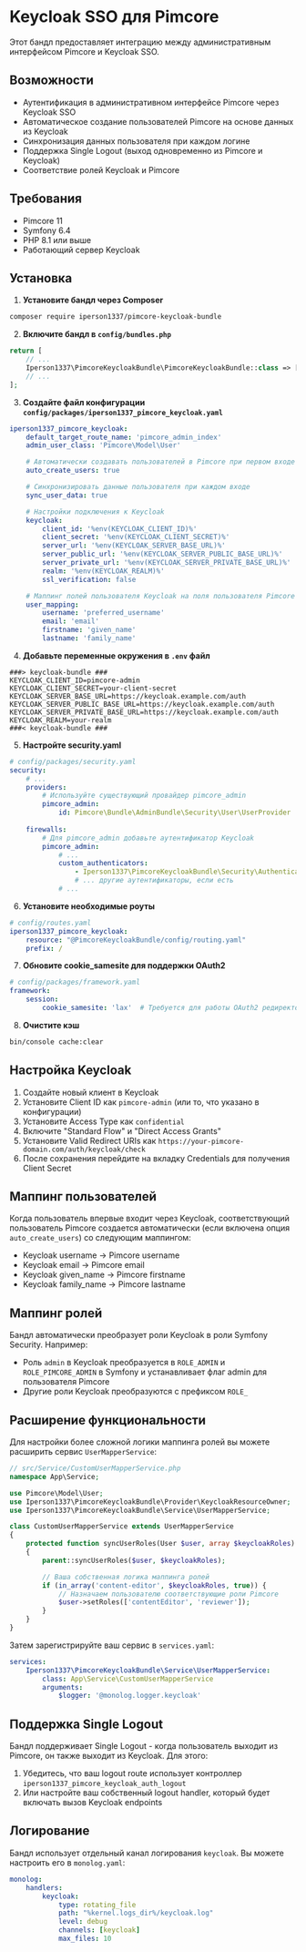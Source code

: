 # Keycloak SSO для Pimcore

Этот бандл предоставляет интеграцию между административным интерфейсом Pimcore и Keycloak SSO.

## Возможности

- Аутентификация в административном интерфейсе Pimcore через Keycloak SSO
- Автоматическое создание пользователей Pimcore на основе данных из Keycloak
- Синхронизация данных пользователя при каждом логине
- Поддержка Single Logout (выход одновременно из Pimcore и Keycloak)
- Соответствие ролей Keycloak и Pimcore

## Требования

- Pimcore 11
- Symfony 6.4
- PHP 8.1 или выше
- Работающий сервер Keycloak

## Установка

1. **Установите бандл через Composer**

```bash
composer require iperson1337/pimcore-keycloak-bundle
```

2. **Включите бандл в `config/bundles.php`**

```php
return [
    // ...
    Iperson1337\PimcoreKeycloakBundle\PimcoreKeycloakBundle::class => ['all' => true],
    // ...
];
```

3. **Создайте файл конфигурации `config/packages/iperson1337_pimcore_keycloak.yaml`**

```yaml
iperson1337_pimcore_keycloak:
    default_target_route_name: 'pimcore_admin_index'
    admin_user_class: 'Pimcore\Model\User'

    # Автоматически создавать пользователей в Pimcore при первом входе через Keycloak
    auto_create_users: true

    # Синхронизировать данные пользователя при каждом входе
    sync_user_data: true

    # Настройки подключения к Keycloak
    keycloak:
        client_id: '%env(KEYCLOAK_CLIENT_ID)%'
        client_secret: '%env(KEYCLOAK_CLIENT_SECRET)%'
        server_url: '%env(KEYCLOAK_SERVER_BASE_URL)%'
        server_public_url: '%env(KEYCLOAK_SERVER_PUBLIC_BASE_URL)%'
        server_private_url: '%env(KEYCLOAK_SERVER_PRIVATE_BASE_URL)%'
        realm: '%env(KEYCLOAK_REALM)%'
        ssl_verification: false

    # Маппинг полей пользователя Keycloak на поля пользователя Pimcore
    user_mapping:
        username: 'preferred_username'
        email: 'email'
        firstname: 'given_name'
        lastname: 'family_name'
```

4. **Добавьте переменные окружения в `.env` файл**

```
###> keycloak-bundle ###
KEYCLOAK_CLIENT_ID=pimcore-admin
KEYCLOAK_CLIENT_SECRET=your-client-secret
KEYCLOAK_SERVER_BASE_URL=https://keycloak.example.com/auth
KEYCLOAK_SERVER_PUBLIC_BASE_URL=https://keycloak.example.com/auth
KEYCLOAK_SERVER_PRIVATE_BASE_URL=https://keycloak.example.com/auth
KEYCLOAK_REALM=your-realm
###< keycloak-bundle ###
```

5. **Настройте security.yaml**

```yaml
# config/packages/security.yaml
security:
    # ...
    providers:
        # Используйте существующий провайдер pimcore_admin
        pimcore_admin:
            id: Pimcore\Bundle\AdminBundle\Security\User\UserProvider
        
    firewalls:
        # Для pimcore_admin добавьте аутентификатор Keycloak
        pimcore_admin:
            # ...
            custom_authenticators:
                - Iperson1337\PimcoreKeycloakBundle\Security\Authenticator\KeycloakAuthenticator
                # ... другие аутентификаторы, если есть
            # ...
```

6. **Установите необходимые роуты**

```yaml
# config/routes.yaml
iperson1337_pimcore_keycloak:
    resource: "@PimcoreKeycloakBundle/config/routing.yaml"
    prefix: /
```

7. **Обновите cookie_samesite для поддержки OAuth2**

```yaml
# config/packages/framework.yaml
framework:
    session:
        cookie_samesite: 'lax'  # Требуется для работы OAuth2 редиректов
```

8. **Очистите кэш**

```bash
bin/console cache:clear
```

## Настройка Keycloak

1. Создайте новый клиент в Keycloak
2. Установите Client ID как `pimcore-admin` (или то, что указано в конфигурации)
3. Установите Access Type как `confidential`
4. Включите "Standard Flow" и "Direct Access Grants"
5. Установите Valid Redirect URIs как `https://your-pimcore-domain.com/auth/keycloak/check`
6. После сохранения перейдите на вкладку Credentials для получения Client Secret

## Маппинг пользователей

Когда пользователь впервые входит через Keycloak, соответствующий пользователь Pimcore создается автоматически (если включена опция `auto_create_users`) со следующим маппингом:

- Keycloak username → Pimcore username
- Keycloak email → Pimcore email
- Keycloak given_name → Pimcore firstname
- Keycloak family_name → Pimcore lastname

## Маппинг ролей

Бандл автоматически преобразует роли Keycloak в роли Symfony Security. Например:

- Роль `admin` в Keycloak преобразуется в `ROLE_ADMIN` и `ROLE_PIMCORE_ADMIN` в Symfony и устанавливает флаг admin для пользователя Pimcore
- Другие роли Keycloak преобразуются с префиксом `ROLE_`

## Расширение функциональности

Для настройки более сложной логики маппинга ролей вы можете расширить сервис `UserMapperService`:

```php
// src/Service/CustomUserMapperService.php
namespace App\Service;

use Pimcore\Model\User;
use Iperson1337\PimcoreKeycloakBundle\Provider\KeycloakResourceOwner;
use Iperson1337\PimcoreKeycloakBundle\Service\UserMapperService;

class CustomUserMapperService extends UserMapperService
{
    protected function syncUserRoles(User $user, array $keycloakRoles): void
    {
        parent::syncUserRoles($user, $keycloakRoles);

        // Ваша собственная логика маппинга ролей
        if (in_array('content-editor', $keycloakRoles, true)) {
            // Назначаем пользователю соответствующие роли Pimcore
            $user->setRoles(['contentEditor', 'reviewer']);
        }
    }
}
```

Затем зарегистрируйте ваш сервис в `services.yaml`:

```yaml
services:
    Iperson1337\PimcoreKeycloakBundle\Service\UserMapperService:
        class: App\Service\CustomUserMapperService
        arguments:
            $logger: '@monolog.logger.keycloak'
```

## Поддержка Single Logout

Бандл поддерживает Single Logout - когда пользователь выходит из Pimcore, он также выходит из Keycloak. Для этого:

1. Убедитесь, что ваш logout route использует контроллер `iperson1337_pimcore_keycloak_auth_logout`
2. Или настройте ваш собственный logout handler, который будет включать вызов Keycloak endpoints

## Логирование

Бандл использует отдельный канал логирования `keycloak`. Вы можете настроить его в `monolog.yaml`:

```yaml
monolog:
    handlers:
        keycloak:
            type: rotating_file
            path: "%kernel.logs_dir%/keycloak.log"
            level: debug
            channels: [keycloak]
            max_files: 10
```
